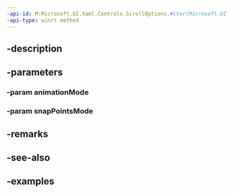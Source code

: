 ```yaml
---
-api-id: M:Microsoft.UI.Xaml.Controls.ScrollOptions.#ctor(Microsoft.UI.Xaml.Controls.AnimationMode,Microsoft.UI.Xaml.Controls.SnapPointsMode)
-api-type: winrt method
---
```


## -description

## -parameters

### -param animationMode

### -param snapPointsMode

## -remarks

## -see-also

## -examples

